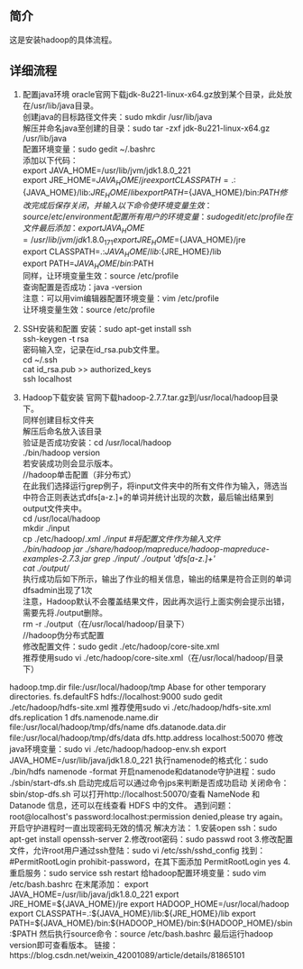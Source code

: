 ## 简介
这是安装hadoop的具体流程。

## 详细流程
1. 配置java环境
oracle官网下载jdk-8u221-linux-x64.gz放到某个目录，此处放在/usr/lib/java目录。  
创建java的目标路径文件夹：sudo mkdir /usr/lib/java  
解压并命名java至创建的目录：sudo tar -zxf jdk-8u221-linux-x64.gz /usr/lib/java  
配置环境变量：sudo gedit ~/.bashrc  
添加以下代码：  
export JAVA_HOME=/usr/lib/jvm/jdk1.8.0_221  
export JRE_HOME=${JAVA_HOME}/jre  
export CLASSPATH=.:${JAVA_HOME}/lib:${JRE_HOME}/lib  
export PATH=${JAVA_HOME}/bin:$PATH  
修改完成后保存关闭，并输入以下命令使环境变量生效：source /etc/environment  
配置所有用户的环境变量：sudo gedit /etc/profile  
在文件最后添加：  
export JAVA_HOME=/usr/lib/jvm/jdk1.8.0_171  
export JRE_HOME=${JAVA_HOME}/jre  
export CLASSPATH=.:${JAVA_HOME}/lib:${JRE_HOME}/lib  
export PATH=${JAVA_HOME}/bin:$PATH  
同样，让环境变量生效：source /etc/profile  
查询配置是否成功：java -version  
注意：可以用vim编辑器配置环境变量：vim /etc/profile  
让环境变量生效：source /etc/profile  

2. SSH安装和配置
安装：sudo apt-get install ssh  
ssh-keygen -t rsa  
密码输入空，记录在id_rsa.pub文件里。  
cd ~/.ssh  
cat id_rsa.pub >> authorized_keys  
ssh localhost  

3. Hadoop下载安装
官网下载hadoop-2.7.7.tar.gz到/usr/local/hadoop目录下。  
同样创建目标文件夹  
解压后命名放入该目录  
验证是否成功安装：cd /usr/local/hadoop  
./bin/hadoop version  
若安装成功则会显示版本。  
//hadoop单击配置（非分布式）  
在此我们选择运行grep例子，将input文件夹中的所有文件作为输入，筛选当中符合正则表达式dfs[a-z.]+的单词并统计出现的次数，最后输出结果到output文件夹中。  
cd /usr/local/hadoop  
mkdir ./input  
cp ./etc/hadoop/*.xml ./input  #将配置文件作为输入文件  
./bin/hadoop jar ./share/hadoop/mapreduce/hadoop-mapreduce-examples-2.7.3.jar grep ./input/ ./output 'dfs[a-z.]+'  
cat ./output/*  
执行成功后如下所示，输出了作业的相关信息，输出的结果是符合正则的单词dfsadmin出现了1次  
注意，Hadoop默认不会覆盖结果文件，因此再次运行上面实例会提示出错，需要先将./output删除。  
rm -r ./output（在/usr/local/hadoop/目录下）  
//hadoop伪分布式配置  
修改配置文件：sudo gedit ./etc/hadoop/core-site.xml  
推荐使用sudo vi ./etc/hadoop/core-site.xml（在/usr/local/hadoop/目录下）  
<configuration>  
        <property>  
             <name>hadoop.tmp.dir</name>  
             <value>file:/usr/local/hadoop/tmp</value>  
             <description>Abase for other temporary directories.</description>  
        </property>  
        <property>  
             <name>fs.defaultFS</name>  
             <value>hdfs://localhost:9000</value>  
        </property>  
</configuration>  
sudo gedit ./etc/hadoop/hdfs-site.xml  
推荐使用sudo vi ./etc/hadoop/hdfs-site.xml  
    <configuration>  
            <property>  
                 <name>dfs.replication</name>  
                 <value>1</value>  
            </property>  
            <property>  
                 <name>dfs.namenode.name.dir</name>  
                 <value>file:/usr/local/hadoop/tmp/dfs/name</value>  
            </property>  
            <property>  
                 <name>dfs.datanode.data.dir</name>  
                 <value>file:/usr/local/hadoop/tmp/dfs/data</value>  
            </property>  
    	<property>  
    		<name>dfs.http.address</name>  
    		<value>localhost:50070</value>  
    	</property>  
</configuration>  
修改java环境变量：sudo vi ./etc/hadoop/hadoop-env.sh  
export JAVA_HOME=/usr/lib/java/jdk1.8.0_221  
执行namenode的格式化：sudo ./bin/hdfs namenode -format  
开启namenode和datanode守护进程：sudo ./sbin/start-dfs.sh  
启动完成后可以通过命令jps来判断是否成功启动  
关闭命令：sbin/stop-dfs.sh  
可以打开http://localhost:50070/查看 NameNode 和 Datanode 信息，还可以在线查看 HDFS 中的文件。  
遇到问题：  
root@localhost's password:localhost:permission denied,please try again。  
开启守护进程时一直出现密码无效的情况  
解决方法：  
1.安装open ssh：sudo apt-get install openssh-server  
2.修改root密码：sudo passwd root  
3.修改配置文件，允许root用户通过ssh登陆：sudo vi /etc/ssh/sshd_config  
找到：#PermitRootLogin prohibit-password，在其下面添加  
PermitRootLogin yes  
4.重启服务：sudo service ssh restart  
给hadoop配置环境变量：sudo vim /etc/bash.bashrc  
在末尾添加：  
export JAVA_HOME=/usr/lib/java/jdk1.8.0_221  
export JRE_HOME=${JAVA_HOME}/jre  
export HADOOP_HOME=/usr/local/hadoop  
export CLASSPATH=.:${JAVA_HOME}/lib:${JRE_HOME}/lib  
export PATH=${JAVA_HOME}/bin:${HADOOP_HOME}/bin:${HADOOP_HOME}/sbin:$PATH  
然后执行source命令：source /etc/bash.bashrc  
最后运行hadoop version即可查看版本。  
链接：https://blog.csdn.net/weixin_42001089/article/details/81865101  
